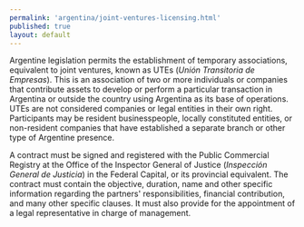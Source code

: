 ```yaml
---
permalink: 'argentina/joint-ventures-licensing.html'
published: true
layout: default
---
```

Argentine legislation permits the establishment of temporary associations, equivalent to joint ventures, known as UTEs (_Unión Transitoria de Empresas_). This is an association of two or more individuals or companies that contribute assets to develop or perform a particular transaction in Argentina or outside the country using Argentina as its base of operations. UTEs are not considered companies or legal entities in their own right. Participants may be resident businesspeople, locally constituted entities, or non-resident companies that have established a separate branch or other type of Argentine presence.

A contract must be signed and registered with the Public Commercial Registry at the Office of the Inspector General of Justice (_Inspección General de Justicia_) in the Federal Capital, or its provincial equivalent. The contract must contain the objective, duration, name and other specific information regarding the partners' responsibilities, financial contribution, and many other specific clauses. It must also provide for the appointment of a legal representative in charge of management.
